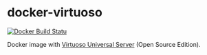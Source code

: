 # docker-virtuoso

[![Docker Build Statu](https://img.shields.io/docker/build/jrottenberg/ffmpeg.svg)](https://hub.docker.com/r/candygene/docker-virtuoso/)

Docker image with [Virtuoso Universal Server](http://virtuoso.openlinksw.com/) (Open Source Edition).
